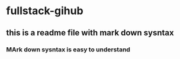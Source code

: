 # fullstack-gihub
## this is a readme file with mark down sysntax
### MArk down sysntax is easy to understand

